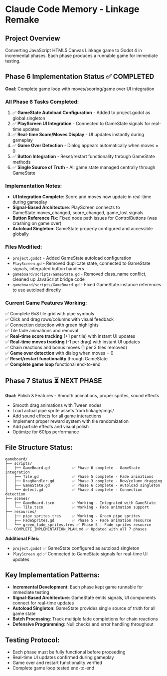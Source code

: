 # Claude Code Memory - Linkage Remake

## Project Overview
Converting JavaScript HTML5 Canvas Linkage game to Godot 4 in incremental phases. Each phase produces a runnable game for immediate testing.

## Phase 6 Implementation Status ✅ COMPLETED
**Goal:** Complete game loop with moves/scoring/game over UI integration

### All Phase 6 Tasks Completed:
1. ✅ **GameState Autoload Configuration** - Added to project.godot as global singleton
2. ✅ **PlayScreen UI Integration** - Connected to GameState signals for real-time updates
3. ✅ **Real-time Score/Moves Display** - UI updates instantly during gameplay
4. ✅ **Game Over Detection** - Dialog appears automatically when moves = 0
5. ✅ **Button Integration** - Reset/restart functionality through GameState methods
6. ✅ **Single Source of Truth** - All game state managed centrally through GameState

### Implementation Notes:
- **UI Integration Complete**: Score and moves now update in real-time during gameplay
- **Signal-Based Architecture**: PlayScreen connects to GameState.moves_changed, score_changed, game_lost signals
- **Button Reference Fix**: Fixed node path issues for ControlButtons (was crashing on game over)
- **Autoload Singleton**: GameState properly configured and accessible globally

### Files Modified:
- `project.godot` - Added GameState autoload configuration
- `PlayScreen.gd` - Removed duplicate state, connected to GameState signals, integrated button handlers
- `gameboard/scripts/GameState.gd` - Removed class_name conflict, cleaned up JavaScript bridge code
- `gameboard/scripts/GameBoard.gd` - Fixed GameState.instance references to use autoload directly

### Current Game Features Working:
✅ Complete 6x8 tile grid with pipe symbols  
✅ Click and drag rows/columns with visual feedback  
✅ Connection detection with green highlights  
✅ Tile fade animations and removal  
✅ **Real-time score tracking** (+1 per tile) with instant UI updates  
✅ **Real-time moves tracking** (-1 per drag) with instant UI updates  
✅ Chain reactions and bonus moves (1 per 3 tiles removed)  
✅ **Game over detection** with dialog when moves = 0  
✅ **Reset/restart functionality** through GameState  
✅ **Complete game loop** functional end-to-end  

## Phase 7 Status ⏳ NEXT PHASE
**Goal:** Polish & Features - Smooth animations, proper sprites, sound effects
- Smooth drag animations with Tween nodes
- Load actual pipe sprite assets from linkage/imgs/
- Add sound effects for all game interactions
- Implement proper reward system with tile randomization
- Add particle effects and visual polish
- Optimize for 60fps performance

## File Structure Status:
```
gameboard/
├── scripts/
│   ├── GameBoard.gd          ✅ Phase 6 complete - GameState integration
│   ├── Tile.gd               ✅ Phase 5 complete - Fade animations  
│   ├── DragHandler.gd        ✅ Phase 3 complete - Row/column dragging
│   ├── GameState.gd          ✅ Phase 6 complete - Autoload singleton
│   └── detect.gd             ✅ Phase 4 complete - Connection detection
├── scenes/
│   ├── GameBoard.tscn        ✅ Working - Integrated with GameState
│   └── Tile.tscn             ✅ Working - Fade animation support
├── resources/
│   ├── pipe_sprites.tres     ✅ Working - Green pipe sprites
│   ├── FadeSprites.gd        ✅ Phase 5 - Fade animation resource
│   └── green_fade_sprites.tres ✅ Phase 5 - Fade sprites resource
└── COMPLETE_IMPLEMENTATION_PLAN.md ✅ Updated with all 7 phases
```

**Additional Files:**
- `project.godot` ✅ GameState configured as autoload singleton
- `PlayScreen.gd` ✅ Connected to GameState signals for real-time UI updates

## Key Implementation Patterns:
- **Incremental Development**: Each phase kept game runnable for immediate testing
- **Signal-Based Architecture**: GameState emits signals, UI components connect for real-time updates  
- **Autoload Singleton**: GameState provides single source of truth for all game state
- **Batch Processing**: Track multiple fade completions for chain reactions
- **Defensive Programming**: Null checks and error handling throughout

## Testing Protocol:
- Each phase must be fully functional before proceeding
- Real-time UI updates confirmed during gameplay
- Game over and restart functionality verified
- Complete game loop tested end-to-end
